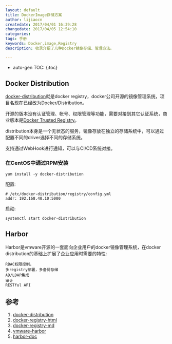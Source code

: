 ```yaml
---
layout: default
title: DockerImage存储方案
author: lijiaocn
createdate: 2017/04/01 16:39:28
changedate: 2017/04/05 12:54:10
categories:
tags: 手册
keywords: Docker,image,Registry
description: 收录介绍了几种Docker镜像存储、管理方法。

---
```


* auto-gen TOC:
{:toc}

## Docker Distribution

[docker-distribution][1]就是docker registry，docker公司开源的镜像管理系统，项目名现在已经改为Docker/Distribution。

开源的版本没有认证管理、帐号、权限管理等功能，需要对接到其它认证系统，商业版本是[Docker Trusted Registry](https://docker.github.io/datacenter/dtr/2.1/guides/)。

distribution本身是一个无状态的服务，镜像存放在独立的存储系统中，可以通过配置不同的driver选择不同的存储系统。

支持通过WebHook进行通知，可以与CI/CD系统对接。

### 在CentOS中通过RPM安装

	yum install -y docker-distribution

配置:

	# /etc/docker-distribution/registry/config.yml
	addr: 192.168.40.10:5000

启动:

	systemctl start docker-distribution

## Harbor

Harbor是vmware开源的一套面向企业用户的docker镜像管理系统，在docker distribution的基础上扩展了企业应用时需要的特性:

	RBAC权限控制，
	多registry部署，多备份存储
	AD/LDAP集成
	审计
	RESTful API

## 参考

1. [docker-distribution][1]
2. [docker-registry-html][2]
3. [docker-registry-md][3]
4. [vmware-harbor][4]
5. [harbor-doc][5]

[1]: https://github.com/docker/distribution "docker-distribution"
[2]: https://docker.github.io/registry/ "docker-registry-html"
[3]: https://github.com/docker/docker.github.io/tree/master/registry "docker-registry-md"
[4]: https://vmware.github.io/harbor/ "vmware-harbor"
[5]: https://github.com/vmware/harbor/tree/master/docs "harbor-doc"
